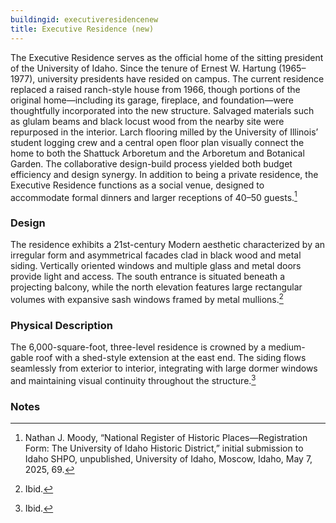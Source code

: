 ```yaml
---
buildingid: executiveresidencenew
title: Executive Residence (new)
---
```


The Executive Residence serves as the official home of the sitting president of the University of Idaho. Since the tenure of Ernest W. Hartung (1965–1977), university presidents have resided on campus. The current residence replaced a raised ranch-style house from 1966, though portions of the original home—including its garage, fireplace, and foundation—were thoughtfully incorporated into the new structure. Salvaged materials such as glulam beams and black locust wood from the nearby site were repurposed in the interior. Larch flooring milled by the University of Illinois’ student logging crew and a central open floor plan visually connect the home to both the Shattuck Arboretum and the Arboretum and Botanical Garden. The collaborative design-build process yielded both budget efficiency and design synergy. In addition to being a private residence, the Executive Residence functions as a social venue, designed to accommodate formal dinners and larger receptions of 40–50 guests.[^1]

### Design
The residence exhibits a 21st-century Modern aesthetic characterized by an irregular form and asymmetrical facades clad in black wood and metal siding. Vertically oriented windows and multiple glass and metal doors provide light and access. The south entrance is situated beneath a projecting balcony, while the north elevation features large rectangular volumes with expansive sash windows framed by metal mullions.[^2]

### Physical Description
The 6,000-square-foot, three-level residence is crowned by a medium-gable roof with a shed-style extension at the east end. The siding flows seamlessly from exterior to interior, integrating with large dormer windows and maintaining visual continuity throughout the structure.[^3] 

### Notes  
[^1]: Nathan J. Moody, “National Register of Historic Places—Registration Form: The University of Idaho Historic District,” initial submission to Idaho SHPO, unpublished, University of Idaho, Moscow, Idaho, May 7, 2025, 69.  
[^2]: Ibid.  
[^3]: Ibid. 